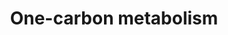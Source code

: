 ---
annotations:
- id: PW:0000189
  parent: regulatory pathway
  type: Pathway Ontology
  value: folate mediated one-carbon metabolic pathway
authors:
- Michiel
- Frank
- Thomas
- MaintBot
- Txr24
- Egoyenechea
- Evelo
- AlexanderPico
- Khanspers
- Egonw
- Iamlove
- MirellaKalafati
- Garima.thakur
- DeSl
- Fehrhart
- Eweitz
description: 'This one-carbon metabolism pathway is centered around folate. Folate
  has two key carbon-carbon double bonds. Saturating one of them yields dihydrofolate
  (DHF) and adding an additional molecule of hydrogen across the second yields tetrahydrofolate
  (THF). Folates serve as donors of single carbons in any one of three oxidation states:
  5-methyl-THF (CH3THF; reduced), 5,10 methylene-THF (CH2THF; intermediate) and 10-formyl-THF
  (CHOTHF; oxidized). The single carbon donor CH3THF is used to convert homocysteine
  into methionine which can then be used to methylate DNA, the donor CH2THF is used
  (along with a molecule of hydrogen at the site of one of the double bonds) to convert
  dUMP (deoxyuridylate) into dTMP (thymidylate) and the donor CHOTHF is used to set
  up ring closure reactions in de novo purine synthesis. CH3THF is the primary methyl-group
  donor for processes such as DNA methylation reactions. Purines are used both in
  RNA synthesis and in DNA synthesis and dTMP is synthesized srtictly for DNA synthesis,
  be it for DNA repair or DNA replication. The folate pathway is central to any study
  related to DNA methylation, dTMP synthesis or purine synthesis.  Differential methylation
  (e.g. hypermethylation of tumor suppressors) as well as disturbances in nucleotide
  synthesis and repair, are associated with several forms of cancer. There are also
  indications that hypermethylation is involved in the progression of adenomas to
  cancer.   The pathway is also illustrative of the role of a number of B vitamins,
  including vitamin B12 (cobalamine) which is important for the sythesis of folate
  (vitamin B9) and of methionine.   Proteins on this pathway have targeted assays
  available via the [https://assays.cancer.gov/available_assays?wp_id=WP241 CPTAC
  Assay Portal]'
last-edited: 2022-01-29
organisms:
- Homo sapiens
redirect_from:
- /index.php/Pathway:WP241
- /instance/WP241
revision: null
schema-jsonld:
- '@context': https://schema.org/
  '@id': https://wikipathways.github.io/pathways/WP241.html
  '@type': Dataset
  creator:
    '@type': Organization
    name: WikiPathways
  description: 'This one-carbon metabolism pathway is centered around folate. Folate
    has two key carbon-carbon double bonds. Saturating one of them yields dihydrofolate
    (DHF) and adding an additional molecule of hydrogen across the second yields tetrahydrofolate
    (THF). Folates serve as donors of single carbons in any one of three oxidation
    states: 5-methyl-THF (CH3THF; reduced), 5,10 methylene-THF (CH2THF; intermediate)
    and 10-formyl-THF (CHOTHF; oxidized). The single carbon donor CH3THF is used to
    convert homocysteine into methionine which can then be used to methylate DNA,
    the donor CH2THF is used (along with a molecule of hydrogen at the site of one
    of the double bonds) to convert dUMP (deoxyuridylate) into dTMP (thymidylate)
    and the donor CHOTHF is used to set up ring closure reactions in de novo purine
    synthesis. CH3THF is the primary methyl-group donor for processes such as DNA
    methylation reactions. Purines are used both in RNA synthesis and in DNA synthesis
    and dTMP is synthesized srtictly for DNA synthesis, be it for DNA repair or DNA
    replication. The folate pathway is central to any study related to DNA methylation,
    dTMP synthesis or purine synthesis.  Differential methylation (e.g. hypermethylation
    of tumor suppressors) as well as disturbances in nucleotide synthesis and repair,
    are associated with several forms of cancer. There are also indications that hypermethylation
    is involved in the progression of adenomas to cancer.   The pathway is also illustrative
    of the role of a number of B vitamins, including vitamin B12 (cobalamine) which
    is important for the sythesis of folate (vitamin B9) and of methionine.   Proteins
    on this pathway have targeted assays available via the [https://assays.cancer.gov/available_assays?wp_id=WP241
    CPTAC Assay Portal]'
  keywords:
  - 10-Formyl Tetrahydrofolate
  - 5,10-Methenyl Tetrahydrofolate
  - 5,10-Methylene Tetrahydrofolate
  - 5-Formimino Tetrahydrofolate
  - 5-Formyl Tetrahydrofolate
  - 5-Methyl Tetrahydrofolate
  - AHCY
  - ALDH1L1
  - AMT
  - ATIC
  - Alcohol
  - B12
  - BHMT
  - Betaine
  - CHDH
  - Choline
  - Cobalamin
  - DHFR
  - DNMT1
  - DNMT3a
  - DNMT3b
  - Deoxythymidine monophosphate
  - Deoxyuridine monophosphate
  - Dihydrofolate
  - FOLH1
  - FTCD
  - Folate
  - GART
  - GRX1
  - Homocysteine
  - Homocystine
  - KIAA0828
  - MAT1A
  - MAT2B
  - MIsmatch repair
  - MTFMT
  - MTHFD1
  - MTHFD1L
  - MTHFD2
  - MTHFR
  - MTHFS
  - MTR
  - MTRR
  - Methionine
  - Methylcobalamin
  - Non-homologous end joining
  - Polyglutamate
  - Pyridoxal 5'-phosphate
  - Riboflavin
  - S-Adenosylmethionine
  - S-adenosylhomocysteine
  - SHMT1
  - SHMT2
  - TCN II
  - TYMS
  - Tetrahydrofolate
  - Thymidylate Synthesis
  - Vitamin B2
  - Vitamin B6
  - Vitamin B9
  - Zn
  - glycine
  - serine
  license: CC0
  name: One-carbon metabolism
seo: CreativeWork
title: One-carbon metabolism
wpid: WP241
---